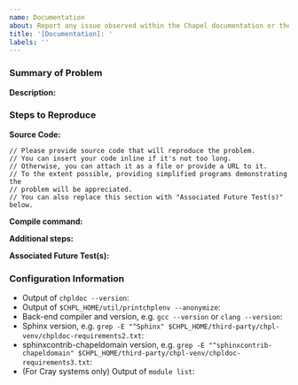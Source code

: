 ```yaml
---
name: Documentation
about: Report any issue observed within the Chapel documentation or the `chpldoc` tool.
title: '[Documentation]: '
labels: ''
---
```


### Summary of Problem

**Description:**
<!--
What did you observe when encountering this issue?
What did you expect to observe?
-->

### Steps to Reproduce

**Source Code:**

```chapel
// Please provide source code that will reproduce the problem.
// You can insert your code inline if it's not too long.
// Otherwise, you can attach it as a file or provide a URL to it.
// To the extent possible, providing simplified programs demonstrating the
// problem will be appreciated.
// You can also replace this section with "Associated Future Test(s)" below.
```

**Compile command:**
<!-- e.g. `chpldoc foo.chpl` -->

**Additional steps:**
<!-- Are there any additional steps needed to demonstrate the issue beyond calling `chpldoc`? -->

**Associated Future Test(s):**
<!--
Are there any tests in Chapel's test system that demonstrate this issue?
e.g. [`test/path/to/foo.chpl`](
      https://github.com/chapel-lang/chapel/blob/main/test/path/to/foo.chpl
      ) #1234
-->

### Configuration Information

- Output of `chpldoc --version`:
- Output of `$CHPL_HOME/util/printchplenv --anonymize`:
- Back-end compiler and version, e.g. `gcc --version` or `clang --version`:
- Sphinx version, e.g. `grep -E "^Sphinx" $CHPL_HOME/third-party/chpl-venv/chpldoc-requirements2.txt`:
- sphinxcontrib-chapeldomain version, e.g. `grep -E "^sphinxcontrib-chapeldomain" $CHPL_HOME/third-party/chpl-venv/chpldoc-requirements3.txt`:
- (For Cray systems only) Output of `module list`:
